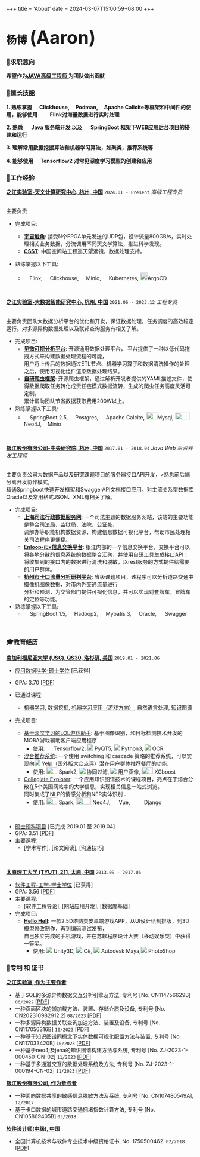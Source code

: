 +++
title = 'About'
date = 2024-03-07T15:00:59+08:00
+++


# 杨博 <font size="9">(Aaron)</font>

### <span>&#127919;</span>求职意向
__希望作为<u>JAVA高级工程师 </u> 为团队做出贡献__

### <span>&#128170;</span>擅长技能


__1. 熟练掌握<span><img src="../assets/icons/clickhouse.png" height="15" width="16"> Clickhouse</span>,<span><img src="../assets/icons/podman.jpg" height="15" width="16">Podman</span>,<span><img src="../assets/icons/calcite.png" height="15" width="16">Apache Calicite</span>等框架和中间件的使用，能够使用<span><img src="../assets/icons/flink.png" height="15" width="30"> Flink</span>对海量数据进行实时处理__

__2. 熟悉 <span><img src="../assets/icons/java.png" height="15" width="16"> Java </span>服务端开发 以及 <span><img src="../assets/icons/springboot.png" height="15" width="16"> SpringBoot</span> 框架下WEB应用后台项目的搭建和运行__

__3. 理解常用数据挖掘算法和机器学习算法，如聚类，推荐系统等__

__4. 能够使用<span><img src="../assets/icons/tensorflow.png" height="18" width="16"> Tensorflow2 对常见深度学习模型的创建和应用</span>__

### <span>&#128084;</span>工作经验

[__之江实验室-天文计算研究中心, 杭州, 中国__]()  `2024.01 - Present`
_高级工程专员_<br><br>

主要负责
- 完成项目: 
    - [__宇宙触角__](https://nebula-inner.lab.zjvis.net/): 接受N个FPGA单元发送的UDP包，设计流量800GB/s，实时处理相关业务数据，分流调用不同天文学算法，推进科学发现。
    - [__CSST__](http://www.bao.ac.cn/csst/): 中国空间站工程巡天望远镜，数据处理支持。

- 熟练掌握以下工具: 
    - <span><img src="../assets/icons/flink.png" height="15" width="15">Flink</span>, <span><img src="../assets/icons/clickhouse.png" height="15" width="16">Clickhouse</span>, <span><img src="../assets/icons/minio.png" height="15" width="16">Minio</span>, <span><img src="../assets/icons/kubernets.png" height="17" width="17">Kubernetes</span>, <span><img src="../assets/icons/argoCD.png" height="20" width="20">ArgoCD</span>
<br>

[__之江实验室-大数据智能研究中心, 杭州, 中国__]()  `2021.06 - 2023.12`
_工程专员_<br><br>

主要负责团队大数据分析平台的优化和开发，保证数据处理，任务调度的高效稳定运行。对多源异构数据处理以及联邦查询服务有相关了解。
- 完成项目: 
    - [__见微可视分析平台__](https://gitee.com/zhijiangtianshu/nebula): 开源通用数据处理平台， 平台提供了一种以低代码拖拽方式来构建数据处理流程的可能，<br>用户将上传后的数据通过ETL节点、机器学习算子和数据清洗操作的处理之后，使用可视化组件渲染数据处理结果。
    - [__自研爬虫框架__](https://gitea-ops.lab.zjvis.net/bee/crawler): 开源爬虫框架，通过解析开发者提供的YAML描述文件，使得数据爬取任务转化成责任链模式数据流转，生成的爬虫任务高度灵活可定制。<br>累计帮助团队节省数据获取费用200W以上。
- 熟练掌握以下工具: 
    - <span><img src="../assets/icons/springboot.png" height="15" width="16">SpringBoot 2.5</span>, <span><img src="../assets/icons/postgresql.png" height="15" width="16">Postgres</span>, <span><img src="../assets/icons/calcite.png" height="15" width="16">Apache Calcite</span>, <span><img src="../assets/icons/mysql.png" height="20" width="30">Mysql</span>, <span><img src="../assets/icons/neo4j.png" height="18" width="40"/> Neo4J</span>,<span><img src="../assets/icons/minio.png" height="15" width="16">Minio</span>
<br>

[__银江股份有限公司-中央研究院, 杭州, 中国__]()  `2017.01 - 2018.04`
_Java Web 后台开发工程师_<br><br>

主要负责公司大数据产品以及研究课题项目的服务器接口API开发，>熟悉前后端分离开发协作模式, <br> 精通Springboot快速开发框架和SwaggerAPI文档接口应用。对主流关系型数据库Oracle以及常用格式JSON、XML有相关了解。
- 完成项目: 
    - [__上海司法行政数据服务网__](): 一个司法主题的数据服务网站，该站的主要功能是整合司法局、监狱局、法院、公证处、<br>调解办等职能机构数据资源，构建信息数据可视化平台，帮助市民处理相关司法程序更便捷。
    - [__Enloop-iEx信息交换平台__](): 银江内部的一个信息交换平台，交换平台可以将各地分散的信息系统的数据整合汇聚，并使用自研工具生成接口API；<br>将收集到的接口内的数据进行清洗和脱敏，以rest服务的方式提供给需要的用户群体。
    - [__杭州市卡口流量分析研判平台__](): 省级课题项目，该程序可以分析道路交通中摄像机图像数据，对市内外交通流量进行<br>分析和预测，为交管部门提供可视化信息，并可以实现对套牌车，冒牌车的定位等功能。
- 熟练掌握以下工具: 
    - <span><img src="../assets/icons/springboot.png" height="15" width="16">SpringBoot 1.5</span>, <span><img src="https://img.icons8.com/color/14/000000/hadoop-distributed-file-system.png"  height="15" width="16">Hadoop2</span>, <span><img src="../assets/icons/mybatis.png" height="15" width="16">Mybatis 3</span>, <span><img src="../assets/icons/oracle.png" height="15" width="16">Oracle</span>, <span><img src = "../assets/icons/swagger.png" height="15" width="15"> Swagger</span>
<br>

### <span>&#127891;</span>教育经历 

[__南加利福尼亚大学 (USC), QS30, 洛杉矶, 美国__]() `2019.01 - 2021.06`

- <u>应用数据科学-硕士学位</u> [已获得]
- GPA: 3.70 [[PDF](../assets/apds_4.pdf)]
- 已通过课程: 
    - [机器学习](https://aaronyang2333.github.io/DSCI_552/), [数据挖掘](https://aaronyang2333.github.io/DSCI_553/), [机器学习应用（游戏方向）](https://aaronyang2333.github.io/LOL_Overlay_Assistant_Tool/), [自然语言处理](https://aaronyang2333.github.io/CSCI_544/), [知识图谱](https://aaronyang2333.github.io/DSCI_558/) <br>

- 完成项目:
    - [基于深度学习的LOL游戏助手](https://aaronyang2333.github.io/LOL_Overlay_Assistant_Tool/): 基于图像识别，和目标检测技术开发的MOBA游戏辅助客户端应用程序
        - 使用: <span><img src="../assets/icons/tensorflow.png" height="18" width="16"> Tensorflow2</span>, <span><img src="../assets/icons/pyqt.png"> PyQT5</span>, <span><img src="https://img.icons8.com/color/18/000000/python.png"/> Python3</span>, <span><img src="https://img.icons8.com/metro/18/000000/general-ocr.png"/> OCR</span>
    - [混合推荐系统](https://github.com/AaronYang2333/DSCI_553/tree/master/project): 一个使用 switching 和 cascade 策略的推荐系统，可以实现向<img src="https://img.icons8.com/color/18/000000/yelp.png"/> Yelp（国外版大众点评）潜在用户群体推荐餐厅的功能.
        - 使用: <span><img src="../assets/icons/spark.png" height="18" width="30"> Spark2</span>, <span><img src="https://img.icons8.com/ios/18/000000/pivot-table.png"/> 协同过滤</span>, <span><img src="https://img.icons8.com/windows/18/000000/change-user-male--v1.png"/> 用户画像</span>, <span><img src="../assets/icons/xgboost.png" height="18" width="30"> XGboost</span>
    - [Collegiate Explorer](https://chit-chaat.github.io/Collegiate_Explorer_APP/): 一个应用知识图谱技术的课程项目，亮点在于熔合分散在5个美国网站中的大学信息，实现相关信息一站式浏览。<br> 同时集成了NLP的情感分析和NER实体识别 .
        - 使用: <span><img src="../assets/icons/spark.png" height="18" width="30"> Spark</span>, <span><img src="../assets/icons/neo4j.png" height="18" width="40"/> Neo4J</span>, <span><img src="../assets/icons/vue.png" height="15" width="15"/> Vue</span>, <span><img src="../assets/icons/django.png" height="15" width="30"> Django</span>
<br>

- <u>硕士预科项目</u>  [已完成 2019.01 至 2019.04]
- GPA: 3.51 [[PDF](../assets/ia_grade.pdf)]
- 主要课程:
    - [学术写作], [论文阅读], [沟通技巧] <br>
<br>

[__太原理工大学 (TYUT), 211, 太原, 中国__]() `2013.09 - 2017.06`

- <u>软件工程-工学-学士学位</u> [已获得]
- GPA: 3.56 [[PDF](../assets/typt.pdf)]
- 主要课程: 
    - [软件工程导论], [网站应用开发], [数据库基础] <br>
- 完成项目:
    - [__Hello Hell__](https://www.bilibili.com/video/BV1uz411b7Vk): 一款2.5D塔防类安卓端游戏APP，从UI设计绘制排版，到3D模型修改制作，再到编码测试发布，<br>自己独立完成的手机游戏，并在苏软程序设计大赛（移动娱乐类）中获得一等奖。
        - 使用: <span><img src="https://img.icons8.com/ios-filled/14/000000/unity.png"> Unity3D</span>, <span><img src="https://img.icons8.com/color/14/000000/c-sharp-logo.png"> C#</span>, <span><img src="https://img.icons8.com/color/14/000000/autodesk-maya.png"> Autodesk Maya</span>,<span><img src="https://img.icons8.com/color/16/000000/adobe-photoshop.png"> PhotoShop</span>


### <span>&#128240;</span>专利 和 证书

[__之江实验室, 作为主要作者__]()
- 基于SQL的多源异构数据交互分析引擎及方法, 专利号 [No. CN114756629B] `06/2022` [[PDF](../patent/ZL-2022-1-00568.pdf)] <br> 
- 一种页面区块的懒加载方法、装置、存储介质及设备, 专利号 [No. CN202310982912.2] `08/2023` [[PDF](../patent/nptq.png)] <br>
- 一种多源异构数据关联查询加速方法、装置及设备, 专利号 [No. CN117056316B] `10/2023` [[PDF](../patent/ZL-2023-1-00906.pdf)] <br>
- 一种基于知识图谱同概念下实体数据可视化配置方法与装置, 专利号 [No. CN117033420B] `10/2023` [[PDF](../patent/ZL-2023-1-00846.pdf)] <br>
- 一种基于neo4j及jena的知识图谱构建方法与系统, 专利号 [No. ZJ-2023-1-000450-CN-02] `11/2023` [[PDF](../patent/nptq.png)] <br>
- 一种基于多通道交互的数据处理系统及方法, 专利号 [No. ZJ-2023-1-000194-CN-02] `11/2023` [[PDF](../patent/nptq.png)] <br>

[__银江股份有限公司, 作为参与者__]()
- 一种面向数据共享的敏感信息脱敏方法及系统, 专利号 [No. CN107480549A], `12/2017`<br>
- 基于卡口数据的城市道路交通拥堵指数计算方法, 专利号 [No. CN105869405B] `03/2018`<br>

[__软件设计师(中级), 中国__]()
- 全国计算机技术与软件专业技术中级资格证书, No. 1750500462. `02/2018` [[PDF](../assets/nptq.png)]
